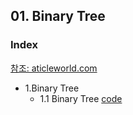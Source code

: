 ## 01. Binary Tree
### Index
[참조: aticleworld.com](https://aticleworld.com/C-Pro/#)
* 1.Binary Tree
  * 1.1 Binary Tree [code](https://github.com/csbyun-data/C-Pro/blob/main/chap04/Binary_Tree/Binary_Tree_ex01.c)
